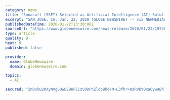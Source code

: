 ```yaml
---
category: news
title: "Sonasoft (SSFT) Selected as Artificial Intelligence (AI) Solution to Power New AI Marketing Platform by Cognitive ROI"
excerpt: "SAN JOSE, CA, Jan. 22, 2020 (GLOBE NEWSWIRE) -- via NEWMEDIAWIRE – Sonasoft Corp. (OTCQB: SSFT), a leader in innovative artificial intelligence (AI)"
publishedDateTime: 2020-01-22T13:30:00Z
sourceUrl: "https://www.globenewswire.com/news-release/2020/01/22/1973643/0/en/Sonasoft-SSFT-Selected-as-Artificial-Intelligence-AI-Solution-to-Power-New-AI-Marketing-Platform-by-Cognitive-ROI.html"
type: article
quality: 9
heat: 9
published: false

provider:
  name: GlobeNewswire
  domain: globenewswire.com

topics:
  - AI

secured: "ZnDckU2mXyNVgSUwDE9HFECzS0DPnZldb8kdYM+L3fhr+WzRVBtQxWOywABhTNGoAKE/z+Xnf04fAOuVld+slzTE/iEK9D+WE0UO+szFKJyiFzgIrDTstRqKiYKqnwUWe81kayyNLSCCTp2vE/qM8gSPibTaCra9I6VqtOzy0AdNNjibZ/cABiPQmvHuVHJFe/ZNeC/ME0m4zwuMysPx5ZaA8W7r/iFhcojvvOCCB9qr7Sx/cboE7EXBZFcqXF6NdMIL0MR9H6fwSytswZ73Im3pMa625ChlBI5PF6PPKbo9+cbZ2Q3g+L+kdRRzyo/DHh3X6AGpjhFwNT4d4vEwRZ7Tmm0YdZv/+N87oyYcsK9ok/cPSqlqqpkZlcX9bB5u3QG3txJovoi10jGtiH/ljGrIib5BoaUqEDjaVFrqnh7vnOAmV6r9M7vqy8g12ApT/1f30IWivjMdkV26aBYjBg==;JbY+JP1bOvgSbOb/6aRYWQ=="
---
```


